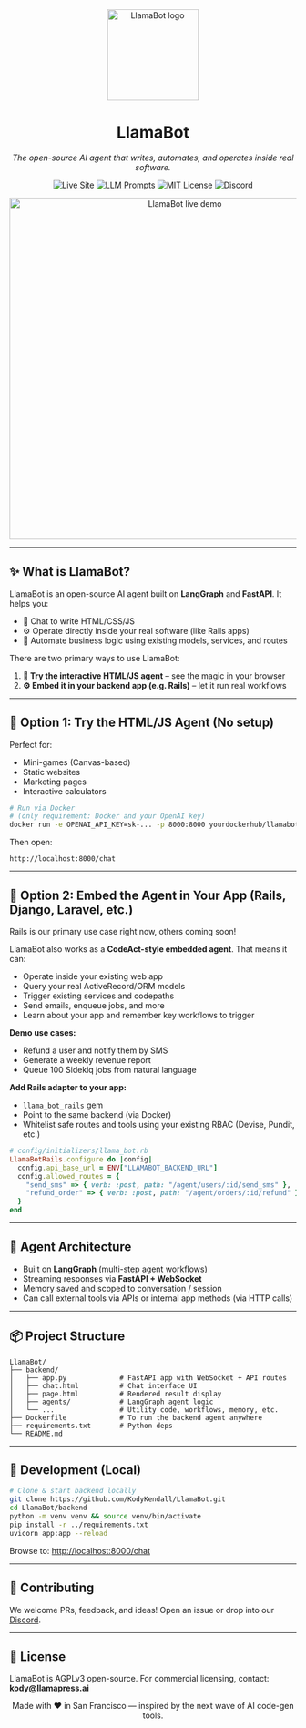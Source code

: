 <div align="center">

<img src="https://service-jobs-images.s3.us-east-2.amazonaws.com/7rl98t1weu387r43il97h6ipk1l7" width="160" alt="LlamaBot logo">

# **LlamaBot**

*The open-source AI agent that writes, automates, and operates inside real software.*

[![Live Site](https://img.shields.io/badge/Visit-LlamaPress.ai-brightgreen?style=for-the-badge\&logo=safari)](https://llamapress.ai)
[![LLM Prompts](https://img.shields.io/badge/LangSmith-Prompts-blue?style=for-the-badge\&logo=langchain)](https://smith.langchain.com/hub/llamabot)
[![MIT License](https://img.shields.io/github/license/KodyKendall/LlamaBot?style=for-the-badge)](LICENSE)
[![Discord](https://img.shields.io/badge/Join-Discord-7289DA?style=for-the-badge\&logo=discord\&logoColor=white)](https://discord.gg/HtVVSxrK)

<img src="https://llamapress-ai-image-uploads.s3.us-west-2.amazonaws.com/d7zial72abpkblr9n6lf8cov8lp4" width="600" alt="LlamaBot live demo">

</div>

---

## ✨ What is LlamaBot?

LlamaBot is an open-source AI agent built on **LangGraph** and **FastAPI**. It helps you:

* 💬 Chat to write HTML/CSS/JS
* ⚙️ Operate directly inside your real software (like Rails apps)
* 🔁 Automate business logic using existing models, services, and routes

There are two primary ways to use LlamaBot:

1. **🧪 Try the interactive HTML/JS agent** – see the magic in your browser
2. **⚙️ Embed it in your backend app (e.g. Rails)** – let it run real workflows

---

## 🚀 Option 1: Try the HTML/JS Agent (No setup)

Perfect for:

* Mini-games (Canvas-based)
* Static websites
* Marketing pages
* Interactive calculators

```bash
# Run via Docker
# (only requirement: Docker and your OpenAI key)
docker run -e OPENAI_API_KEY=sk-... -p 8000:8000 yourdockerhub/llamabot-backend
```

Then open:

```
http://localhost:8000/chat
```

---

## 🧩 Option 2: Embed the Agent in Your App (Rails, Django, Laravel, etc.) 
Rails is our primary use case right now, others coming soon!

LlamaBot also works as a **CodeAct-style embedded agent**. That means it can:

* Operate inside your existing web app
* Query your real ActiveRecord/ORM models
* Trigger existing services and codepaths
* Send emails, enqueue jobs, and more
* Learn about your app and remember key workflows to trigger

**Demo use cases:**

* Refund a user and notify them by SMS
* Generate a weekly revenue report
* Queue 100 Sidekiq jobs from natural language

**Add Rails adapter to your app:**

* [`llama_bot_rails`](https://github.com/kodykendall/llama_bot_rails) gem
* Point to the same backend (via Docker)
* Whitelist safe routes and tools using your existing RBAC (Devise, Pundit, etc.)

```rb
# config/initializers/llama_bot.rb
LlamaBotRails.configure do |config|
  config.api_base_url = ENV["LLAMABOT_BACKEND_URL"]
  config.allowed_routes = {
    "send_sms" => { verb: :post, path: "/agent/users/:id/send_sms" },
    "refund_order" => { verb: :post, path: "/agent/orders/:id/refund" }
  }
end
```

---

## 🧠 Agent Architecture

* Built on **LangGraph** (multi-step agent workflows)
* Streaming responses via **FastAPI + WebSocket**
* Memory saved and scoped to conversation / session
* Can call external tools via APIs or internal app methods (via HTTP calls)

---

## 📦 Project Structure

```
LlamaBot/
├── backend/
│   ├── app.py             # FastAPI app with WebSocket + API routes
│   ├── chat.html          # Chat interface UI
│   ├── page.html          # Rendered result display
│   ├── agents/            # LangGraph agent logic
│   └── ...                # Utility code, workflows, memory, etc.
├── Dockerfile             # To run the backend agent anywhere
├── requirements.txt       # Python deps
└── README.md
```

---

## 🔧 Development (Local)

```bash
# Clone & start backend locally
git clone https://github.com/KodyKendall/LlamaBot.git
cd LlamaBot/backend
python -m venv venv && source venv/bin/activate
pip install -r ../requirements.txt
uvicorn app:app --reload
```

Browse to: [http://localhost:8000/chat](http://localhost:8000/chat)

---

## 🤝 Contributing

We welcome PRs, feedback, and ideas! Open an issue or drop into our [Discord](https://discord.gg/HtVVSxrK).

---

## 📜 License

LlamaBot is AGPLv3 open-source. For commercial licensing, contact: **[kody@llamapress.ai](mailto:kody@llamapress.ai)**

<div align="center">
Made with ❤️ in San Francisco — inspired by the next wave of AI code-gen tools.
</div>

